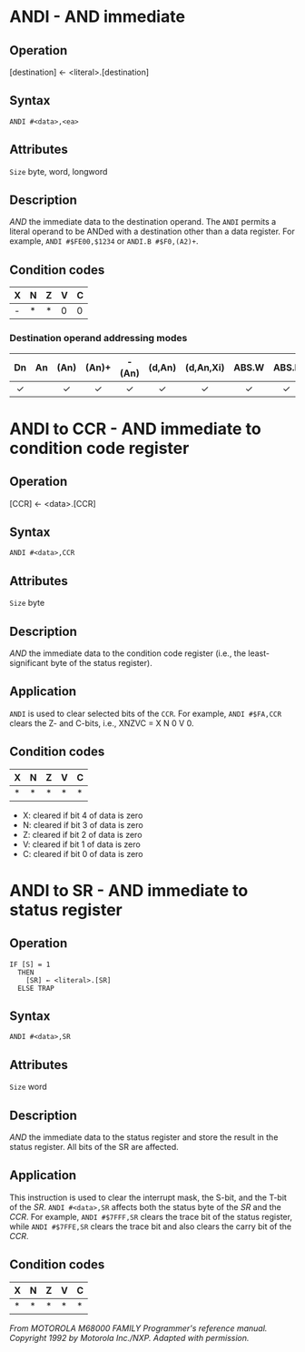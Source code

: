 # ANDI - AND immediate

## Operation
[destination] ← \<literal\>.[destination]

## Syntax
```assembly
ANDI #<data>,<ea>
```

## Attributes
`Size` byte, word, longword

## Description
*AND* the immediate data to the destination operand. The `ANDI` permits a literal operand to be ANDed with a destination other than a data register. For example, `ANDI #$FE00,$1234` or `ANDI.B #$F0,(A2)+`.

## Condition codes
|X|N|Z|V|C|
|--|--|--|--|--|
|-|*|*|0|0|

### Destination operand addressing modes
|Dn|An|(An)|(An)+|-(An)|(d,An)|(d,An,Xi)|ABS.W|ABS.L|(d,PC)|(d,PC,Xn)|imm|
|:-:|:-:|:-:|:-:|:-:|:-:|:-:|:-:|:-:|:-:|:-:|:-:|
|✓||✓|✓|✓|✓|✓|✓|✓||||

# ANDI to CCR - AND immediate to condition code register

## Operation
[CCR] ← \<data\>.[CCR]

## Syntax
`ANDI #<data>,CCR`

## Attributes
`Size` byte

## Description
*AND* the immediate data to the condition code register (i.e., the least-significant byte of the status register).

## Application
`ANDI` is used to clear selected bits of the `CCR`. For example, `ANDI #$FA,CCR` clears the Z- and C-bits, i.e., XNZVC = X N 0 V 0.

## Condition codes
|X|N|Z|V|C|
|--|--|--|--|--|
|*|*|*|*|*|

- X: cleared if bit 4 of data is zero
- N: cleared if bit 3 of data is zero
- Z: cleared if bit 2 of data is zero
- V: cleared if bit 1 of data is zero
- C: cleared if bit 0 of data is zero

# ANDI to SR - AND immediate to status register

## Operation
```
IF [S] = 1
  THEN
    [SR] ← <literal>.[SR]
  ELSE TRAP
```

## Syntax
`ANDI #<data>,SR`

## Attributes
`Size` word

## Description
*AND* the immediate data to the status register and store the result in the status register. All bits of the SR are affected.

## Application
This instruction is used to clear the interrupt mask, the S-bit, and the T-bit of the *SR*. `ANDI #<data>,SR` affects both the status byte of the *SR* and the *CCR*. For example, `ANDI #$7FFF,SR` clears the trace bit of the status register, while `ANDI #$7FFE,SR` clears the trace bit and also clears the carry bit of the *CCR*.

## Condition codes
|X|N|Z|V|C|
|--|--|--|--|--|
|*|*|*|*|*|

*From MOTOROLA M68000 FAMILY Programmer's reference manual. Copyright 1992 by Motorola Inc./NXP. Adapted with permission.*